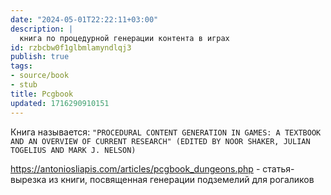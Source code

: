```yaml
---
date: "2024-05-01T22:22:11+03:00"
description: |
  книга по процедурной генерации контента в играх
id: rzbcbw0f1glbmlamyndlqj3
publish: true
tags:
- source/book
- stub
title: Pcgbook
updated: 1716290910151
---
```


Книга называется: 
`"PROCEDURAL CONTENT GENERATION IN GAMES: A TEXTBOOK AND AN OVERVIEW OF CURRENT RESEARCH" (EDITED BY NOOR SHAKER, JULIAN TOGELIUS AND MARK J. NELSON)`

<https://antoniosliapis.com/articles/pcgbook_dungeons.php> - статья-вырезка из книги, посвященная генерации подземелий для рогаликов